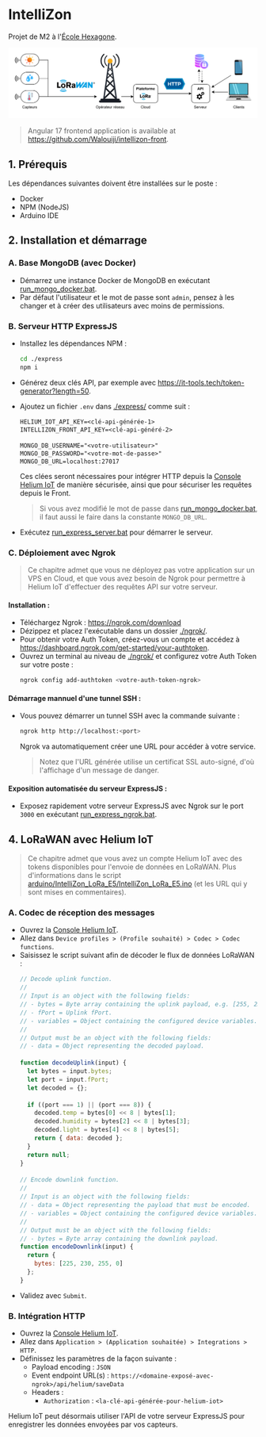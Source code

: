 # IntelliZon

Projet de M2 à l'[École Hexagone](https://www.ecole-hexagone.com/).

![Infrastructure du projet](./assets/diagrams/Infra_IoT_LoRaWAN.drawio.png)

> Angular 17 frontend application is available at https://github.com/Walouiji/intellizon-front.

## 1. Prérequis
Les dépendances suivantes doivent être installées sur le poste :
* Docker
* NPM (NodeJS)
* Arduino IDE

## 2. Installation et démarrage
### A. Base MongoDB (avec Docker)
* Démarrez une instance Docker de MongoDB en exécutant [run_mongo_docker.bat](run_mongo_docker.bat).
* Par défaut l'utilisateur et le mot de passe sont `admin`, pensez à les changer et à créer des utilisateurs avec moins de permissions.

### B. Serveur HTTP ExpressJS
* Installez les dépendances NPM :
    ```sh
    cd ./express
    npm i
    ```
* Générez deux clés API, par exemple avec https://it-tools.tech/token-generator?length=50.
* Ajoutez un fichier `.env` dans [./express/](./express/) comme suit :
  ```
  HELIUM_IOT_API_KEY=<clé-api-générée-1>
  INTELLIZON_FRONT_API_KEY=<clé-api-généré-2>

  MONGO_DB_USERNAME="<votre-utilisateur>"
  MONGO_DB_PASSWORD="<votre-mot-de-passe>"
  MONGO_DB_URL=localhost:27017
  ```
  Ces clées seront nécessaires pour intégrer HTTP depuis la [Console Helium IoT](https://console.helium-iot.xyz/) de manière sécurisée, ainsi que pour sécuriser les requêtes depuis le Front.

  > Si vous avez modifié le mot de passe dans [run_mongo_docker.bat](run_mongo_docker.bat), il faut aussi le faire dans la constante `MONGO_DB_URL`.
* Exécutez [run_express_server.bat](run_express_server.bat) pour démarrer le serveur.

### C. Déploiement avec Ngrok
> Ce chapitre admet que vous ne déployez pas votre application sur un VPS en Cloud, et que vous avez besoin de Ngrok pour permettre à Helium IoT d'effectuer des requêtes API sur votre serveur. 

#### Installation :
* Téléchargez Ngrok : https://ngrok.com/download
* Dézippez et placez l'exécutable dans un dossier [./ngrok/](./ngrok/).
* Pour obtenir votre Auth Token, créez-vous un compte et accédez à https://dashboard.ngrok.com/get-started/your-authtoken.
* Ouvrez un terminal au niveau de [./ngrok/](./ngrok/) et configurez votre Auth Token sur votre poste :
  ```sh
  ngrok config add-authtoken <votre-auth-token-ngrok>
  ```

#### Démarrage mannuel d'une tunnel SSH :
* Vous pouvez démarrer un tunnel SSH avec la commande suivante :
    ```sh
    ngrok http http://localhost:<port>
    ```
    Ngrok va automatiquement créer une URL pour accéder à votre service.

    > Notez que l'URL générée utilise un certificat SSL auto-signé, d'où l'affichage d'un message de danger.

#### Exposition automatisée du serveur ExpressJS :
* Exposez rapidement votre serveur ExpressJS avec Ngrok sur le port `3000` en exécutant [run_express_ngrok.bat](run_express_ngrok.bat).

## 4. LoRaWAN avec Helium IoT
> Ce chapitre admet que vous avez un compte Helium IoT avec des tokens disponibles pour l'envoie de données en LoRaWAN. Plus d'informations dans le script [arduino/IntelliZon_LoRa_E5/IntelliZon_LoRa_E5.ino](arduino/IntelliZon_LoRa_E5/IntelliZon_LoRa_E5.ino) (et les URL qui y sont mises en commentaires).

### A. Codec de réception des messages
* Ouvrez la [Console Helium IoT](https://console.helium-iot.xyz/).
* Allez dans `Device profiles > (Profile souhaité) > Codec > Codec functions`.
* Saisissez le script suivant afin de décoder le flux de données LoRaWAN :
  ```js
  // Decode uplink function.
  //
  // Input is an object with the following fields:
  // - bytes = Byte array containing the uplink payload, e.g. [255, 230, 255, 0]
  // - fPort = Uplink fPort.
  // - variables = Object containing the configured device variables.
  //
  // Output must be an object with the following fields:
  // - data = Object representing the decoded payload.

  function decodeUplink(input) {
    let bytes = input.bytes;
    let port = input.fPort;
    let decoded = {};

    if ((port === 1) || (port === 8)) {
      decoded.temp = bytes[0] << 8 | bytes[1];
      decoded.humidity = bytes[2] << 8 | bytes[3];
      decoded.light = bytes[4] << 8 | bytes[5];
      return { data: decoded };
    }
    return null;
  }
  
  // Encode downlink function.
  //
  // Input is an object with the following fields:
  // - data = Object representing the payload that must be encoded.
  // - variables = Object containing the configured device variables.
  //
  // Output must be an object with the following fields:
  // - bytes = Byte array containing the downlink payload.
  function encodeDownlink(input) {
    return {
      bytes: [225, 230, 255, 0]
    };
  }
  ```
* Validez avec `Submit`.

### B. Intégration HTTP
* Ouvrez la [Console Helium IoT](https://console.helium-iot.xyz/).
* Allez dans `Application > (Application souhaitée) > Integrations > HTTP`.
* Définissez les paramètres de la façon suivante :
  * Payload encoding : `JSON`
  * Event endpoint URL(s) : `https://<domaine-exposé-avec-ngrok>/api/helium/saveData`
  * Headers :
    * `Authorization` : `<la-clé-api-générée-pour-helium-iot>`

Helium IoT peut désormais utiliser l'API de votre serveur ExpressJS pour enregistrer les données envoyées par vos capteurs.